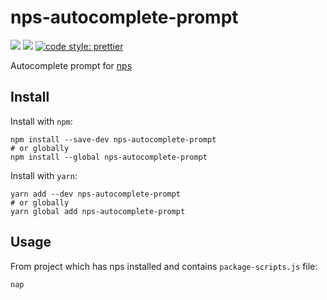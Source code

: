# nps-autocomplete-prompt

![](https://img.shields.io/npm/v/nps-autocomplete-prompt.svg?style=flat-square)
![](https://img.shields.io/github/license/zillding/nps-autocomplete-prompt.svg?style=flat-square)
[![code style: prettier](https://img.shields.io/badge/code_style-prettier-ff69b4.svg?style=flat-square)](https://github.com/prettier/prettier)

Autocomplete prompt for [nps](https://github.com/kentcdodds/nps)

## Install

Install with `npm`:

```
npm install --save-dev nps-autocomplete-prompt
# or globally
npm install --global nps-autocomplete-prompt
```

Install with `yarn`:

```
yarn add --dev nps-autocomplete-prompt
# or globally
yarn global add nps-autocomplete-prompt
```

## Usage

From project which has nps installed and contains `package-scripts.js` file:

`nap`
